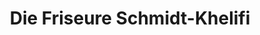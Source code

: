 ---
title: "Die Friseure Schmidt-Khelifi"
url: /stein/die-friseure-schmidt-khelifi/
shop: Friseur
---